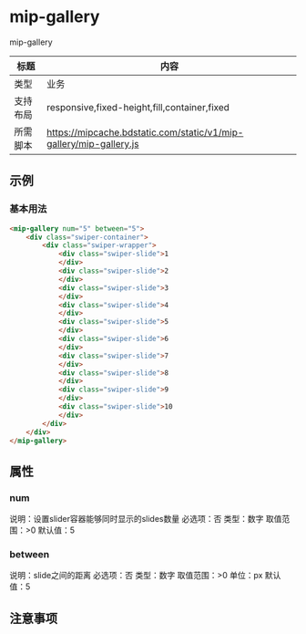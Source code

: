 # mip-gallery

mip-gallery

标题|内容
----|----
类型|业务
支持布局|responsive,fixed-height,fill,container,fixed
所需脚本|https://mipcache.bdstatic.com/static/v1/mip-gallery/mip-gallery.js

## 示例

### 基本用法
```html
<mip-gallery num="5" between="5">
    <div class="swiper-container">
        <div class="swiper-wrapper">
            <div class="swiper-slide">1
            </div>
            <div class="swiper-slide">2
            </div>
            <div class="swiper-slide">3
            </div>
            <div class="swiper-slide">4
            </div>
            <div class="swiper-slide">5
            </div>
            <div class="swiper-slide">6
            </div>
            <div class="swiper-slide">7
            </div>
            <div class="swiper-slide">8
            </div>
            <div class="swiper-slide">9
            </div>
            <div class="swiper-slide">10
            </div>
        </div>
    </div>
</mip-gallery>
```

## 属性

### num

说明：设置slider容器能够同时显示的slides数量
必选项：否
类型：数字
取值范围：>0
默认值：5

### between

说明：slide之间的距离
必选项：否
类型：数字
取值范围：>0
单位：px
默认值：5

## 注意事项

